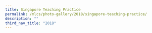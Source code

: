 ```yaml
---
title: Singapore Teaching Practice
permalink: /mlcs/photo-gallery/2018/singapore-teaching-practice/
description: ""
third_nav_title: "2018"
---
```

